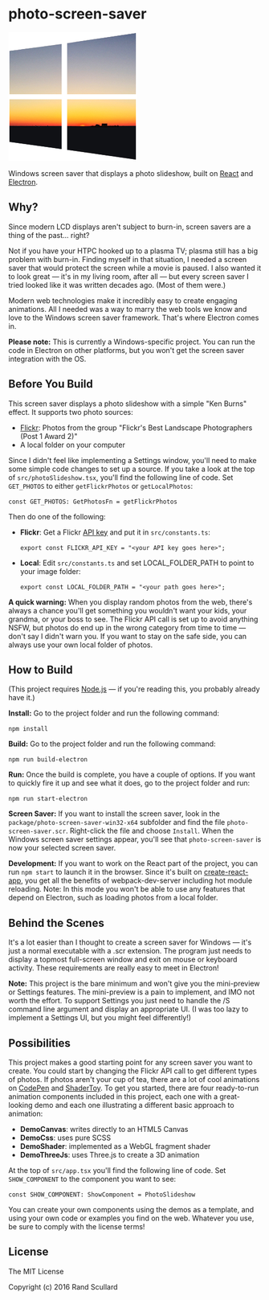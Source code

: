 # photo-screen-saver

![icon.png](readme/icon.png)

Windows screen saver that displays a photo slideshow, built on
<a href="https://reactjs.org/">React</a> and <a href="http://electron.atom.io/">Electron</a>.

## Why?

Since modern LCD displays aren't subject to burn-in, screen savers are a thing of the past... right?

Not if you have your HTPC hooked up to a plasma TV; plasma still has a big problem with burn-in.
Finding myself in that situation, I needed a screen saver that would protect the screen while a
movie is paused. I also wanted it to look great &mdash; it's in my living room, after all &mdash;
but every screen saver I tried looked like it was written decades ago. (Most of them were.)

Modern web technologies make it incredibly easy to create engaging animations. All I needed was a
way to marry the web tools we know and love to the Windows screen saver framework. That's where
Electron comes in.

**Please note:** This is currently a Windows-specific project. You can run the code in Electron on
other platforms, but you won't get the screen saver integration with the OS.

## Before You Build

This screen saver displays a photo slideshow with a simple "Ken Burns" effect. It supports two photo
sources:

* <a href="https://www.flickr.com/">Flickr</a>: Photos from the group "Flickr's Best Landscape
  Photographers (Post 1 Award 2)"
* A local folder on your computer

Since I didn't feel like implementing a Settings window, you'll need to make some simple code
changes to set up a source. If you take a look at the top of `src/photoSlideshow.tsx`, you'll find
the following line of code. Set `GET_PHOTOS` to either `getFlickrPhotos` or `getLocalPhotos`:

    const GET_PHOTOS: GetPhotosFn = getFlickrPhotos

Then do one of the following:

* **Flickr**: Get a Flickr <a href="https://www.flickr.com/services/apps/create/apply">API key</a> and
  put it in `src/constants.ts`:

      export const FLICKR_API_KEY = "<your API key goes here>";

* **Local**: Edit `src/constants.ts` and set LOCAL_FOLDER_PATH to point to your image folder:

      export const LOCAL_FOLDER_PATH = "<your path goes here>";

**A quick warning:** When you display random photos from the web, there's always a chance you'll get
something you wouldn't want your kids, your grandma, or your boss to see. The Flickr API call is set
up to avoid anything NSFW, but photos do end up in the wrong category from time to time &mdash;
don't say I didn't warn you. If you want to stay on the safe side, you can always use your own local
folder of photos.

## How to Build

(This project requires <a href="https://nodejs.org">Node.js</a> &mdash; if you're reading
this, you probably already have it.)

**Install:** Go to the project folder and run the following command:

    npm install

**Build:** Go to the project folder and run the following command:

    npm run build-electron

**Run:** Once the build is complete, you have a couple of options. If you want to quickly fire it up
and see what it does, go to the project folder and run:

    npm run start-electron

**Screen Saver:** If you want to install the screen saver, look in the
`package/photo-screen-saver-win32-x64` subfolder and find the file `photo-screen-saver.scr`.
Right-click the file and choose `Install`. When the Windows screen saver settings appear, you'll see
that `photo-screen-saver` is now your selected screen saver.

**Development:** If you want to work on the React part of the project, you can run `npm start` to
launch it in the browser. Since it's built on
<a href="https://create-react-app.dev/">create-react-app</a>, you get all the benefits of
webpack-dev-server including hot module reloading. Note: In this mode you won't be able to use any
features that depend on Electron, such as loading photos from a local folder.

## Behind the Scenes

It's a lot easier than I thought to create a screen saver for Windows &mdash; it's just a normal
executable with a .scr extension. The program just needs to display a topmost full-screen window and
exit on mouse or keyboard activity. These requirements are really easy to meet in Electron!

**Note:** This project is the bare minimum and won't give you the mini-preview or Settings features.
The mini-preview is a pain to implement, and IMO not worth the effort. To support Settings you just
need to handle the /S command line argument and display an appropriate UI. (I was too lazy to
implement a Settings UI, but you might feel differently!)

## Possibilities

This project makes a good starting point for any screen saver you want to create. You could start by
changing the Flickr API call to get different types of photos. If photos aren't your cup of tea,
there are a lot of cool animations on <a href="https://codepen.io/">CodePen</a> and <a
href="https://www.shadertoy.com/">ShaderToy</a>. To get you started, there are four ready-to-run
animation components included in this project, each one with a great-looking demo and each one
illustrating a different basic approach to animation:

* **DemoCanvas**: writes directly to an HTML5 Canvas
* **DemoCss**: uses pure SCSS
* **DemoShader**: implemented as a WebGL fragment shader
* **DemoThreeJs**: uses Three.js to create a 3D animation

At the top of `src/app.tsx` you'll find the following line of code. Set `SHOW_COMPONENT` to the
component you want to see:

    const SHOW_COMPONENT: ShowComponent = PhotoSlideshow

You can create your own components using the demos as a template, and using your own code or
examples you find on the web. Whatever you use, be sure to comply with the license terms!

## License

The MIT License

Copyright (c) 2016 Rand Scullard
